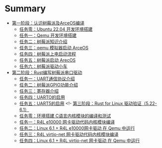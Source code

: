 # Summary

- [第一阶段：认识树莓派及ArceOS编译](./chapter_1.0.md)
  - [任务零：Ubuntu 22.04 开发环境搭建](./chapter_1.0.md)
  - [任务一：Qemu 开发环境搭建](./chapter_1.1.md)
  - [任务二：树莓派知识介绍](./chapter_1.2.md)
  - [任务三：qemu 模拟器启动 ArceOS](./chapter_1.3.md)
  - [任务四：树莓派上电启动流程](./chapter_1.4.md)
  - [任务五：树莓派启动 ArecOS](./chapter_1.5.md)
  - [任务六：树莓派驱动小车](./chapter_1.6.md)
- [第二阶段：Rust编写树莓派串口驱动](./chapter_2.0.md)
  - [任务一：UART通信协议介绍](./chapter_2.1.md)
  - [任务二：树莓派GPIO功能介绍](./chapter_2.2.md)
  - [任务三：寄存器介绍](./chapter_2.3.md)
  - [任务四：UARTO的启用](./chapter_2.4.md)
  - [任务五：UART5的启用](./chapter_2.5.md)
<!- [第三阶段：Rust for Linux 驱动验证（5.22-6.1）](./chapter_3.0.md)
  - [任务零：环境搭建 C语言内核模块的编译和测试](./chapter_3.1.md)
  - [任务一：R4L e10000 网卡驱动代码内核模块编译](./chapter_3.2.md)
  - [任务二：Linux 6.1 + R4L e10000网卡驱动 在 Qemu 中运行](./chapter_3.3.md)
  - [任务三：R4L virtio-net 网卡驱动代码内核模块编译](./chapter_3.4.md)
  - [任务四：Linux 6.1 + R4L virtio-net 网卡驱动 在 Qemu 中运行](./chapter_3.5.md)
  <!-- - [任务五：R4L + dwc 网卡驱动 在 Hw204 Linux 6.1 中运行](./chapter_3.6.md) -->
<!-- - [第四阶段：Rust LDD 网卡驱动规范设计（6.1-6.20）](./chapter_4.0.md) -->
  <!-- - [任务一：两套驱动代码分析对比，输出技术分析文档](./chapter_4.1.md) -->
  <!-- - [任务二：设计并提出 Rust LDD 网卡驱动规范和接口标准](./chapter_4.2.md) -->
<!-- - [第五阶段：基线版本1.0和技术架构2.0（6.20-7.1）](./chapter_5.0.md) -->
  <!-- - [任务一：Rust LDD 并入基线版本1.0的代码主分支中](./chapter_5.1.md) -->
  <!-- - [任务二：Rust LDD 写入技术架构2.0的设计文档和PPT中](./chapter_5.2.md) -->
<!-- - [第六阶段：技术架构2.0的拓展开发（7.1-9.1）](./chapter_5.3.md) -->
  <!-- - [任务一：支持树莓派ARM系列开发板（采购）](./chapter_5.4.md) -->
  <!-- - [任务二：支持平头哥RISC-V芯片开发板（厂家赞助）](./chapter_5.5.md) -->
  <!-- - [任务三：支持地平线J3/J5系列开发板（厂家赞助）](./chapter_5.6.md) -->
  <!-- - [任务四：支持黑芝麻C1200最新芯片开发板（需要争取）](./chapter_5.7.md) -->
